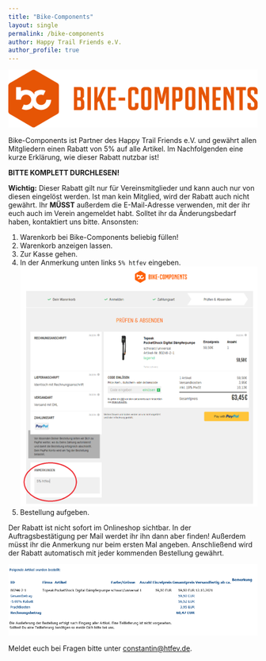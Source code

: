 ```yaml
---
title: "Bike-Components"
layout: single
permalink: /bike-components
author: Happy Trail Friends e.V.
author_profile: true
---
```


![](/assets/images/bike-components/BC_logo_Orange_RGB.png)

Bike-Components ist Partner des Happy Trail Friends e.V. und gewährt allen Mitgliedern einen Rabatt von 5% auf alle Artikel.
Im Nachfolgenden eine kurze Erklärung, wie dieser Rabatt nutzbar ist!

**BITTE KOMPLETT DURCHLESEN!**

**Wichtig:** Dieser Rabatt gilt nur für Vereinsmitglieder und kann auch nur von diesen eingelöst werden. Ist man kein Mitglied, wird der Rabatt auch nicht gewährt. Ihr **MÜSST** außerdem die E-Mail-Adresse verwenden, mit der ihr euch auch im Verein angemeldet habt. Solltet ihr da Änderungsbedarf haben, kontaktiert uns bitte. Ansonsten:

1. Warenkorb bei Bike-Components beliebig füllen!
2. Warenkorb anzeigen lassen.
3. Zur Kasse gehen.
4. In der Anmerkung unten links `5% htfev` eingeben.
![](/assets/images/bike-components/bc_anmerkung.png)
5. Bestellung aufgeben.

Der Rabatt ist nicht sofort im Onlineshop sichtbar. In der Auftragsbestätigung per Mail werdet ihr ihn dann aber finden!
Außerdem müsst ihr die Anmerkung nur beim ersten Mal angeben. Anschließend wird der Rabatt automatisch mit jeder kommenden Bestellung gewährt.

![](/assets/images/bike-components/bc_auftragsbestaetigung.PNG)

Meldet euch bei Fragen bitte unter constantin@htfev.de.